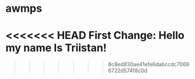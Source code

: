 # awmps

<<<<<<< HEAD
First Change: Hello my name Is Triistan!
=======
>>>>>>> 8c8ed830ae41efe6dabccdc70696722d574f8c0d
